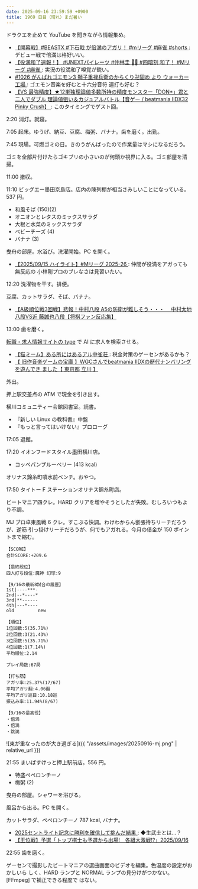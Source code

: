 ```yaml
---
date: 2025-09-16 23:59:59 +0900
title: 1969 日目（晴れ）まだ暑い
---
```


ドラクエを止めて YouTube を聞きながら情報集め。

* [【開幕戦】#BEASTX #下石戟 が倍満のアガリ！ #mリーグ #麻雀 #shorts
  ](https://www.youtube.com/shorts/MFPGL1MzApk): デビュー戦で倍満は格好いい。
* [【役満和了速報！】 #UNEXTパイレーツ #仲林圭 🏴‍☠️ #四暗刻 和了！ #Mリーグ #麻雀
  ](https://www.youtube.com/shorts/yBrlZEIMQAY): 実況の役満和了嗅覚が鋭い。
* [#1026 がんばれゴエモン3 獅子重禄兵衛のからくり卍固め より ウォーカー工場
  ](https://www.youtube.com/watch?v=k7R4dX5h_7g): ゴエモン音楽を好むと十六分音符
  連打も好む？
* [【VS 最強精度】★12単独理論値多数所持の精度モンスター「DON*」君と二人でダブル
  理論値狙い＆カジュアルバトル【音ゲー / beatmania IIDX32 Pinky Crush】
  ](https://www.youtube.com/watch?v=r2SD-opkJQs): このタイミングでゲスト回。

2:20 消灯。就寝。

7:05 起床。ゆうげ、納豆、豆腐、梅粥、バナナ。歯を磨く。出勤。

7:45 現場。可燃ゴミの日。きのうがんばったので作業量はマシになるだろう。

ゴミを全部片付けたらゴキブリの小さいのが何頭か視界に入る。ゴミ部屋を清掃。

11:00 撤収。

11:10 ビッグエー墨田京島店。店内の陳列棚が相当さみしいことになっている。537 円。

* 和風そば (150)(2)
* オニオンとレタスのミックスサラダ
* 大根と水菜のミックスサラダ
* ベビーチーズ (4)
* バナナ (3)

曳舟の部屋。水浴び。洗濯開始。PC を開く。

* [【2025/09/15 ハイライト】#Mリーグ 2025-26
  ](https://www.youtube.com/watch?v=iHFVTGjj5uo): 仲間が役満をアガっても無反応の
  小林剛プロのブレなさは見習いたい。

12:20 洗濯物を干す。排便。

豆腐、カットサラダ、そば、バナナ。

* [【A級順位戦3回戦】悲報！中村八段 A5の防衛が難しそう・・・　 中村太地八段VS近
  藤誠也八段【将棋ファン反応集】](https://www.youtube.com/watch?v=mWOc2OV85rQ)

13:00 歯を磨く。

[転職・求人情報サイトの type](https://type.jp/) で AI に求人を検索させる。

* [【猫ミーム】ある所にはあるアル中雀荘
  ](https://www.youtube.com/watch?v=mo33qZlY374): 税金対策のゲーセンがあるかも？
* [【 旧作音楽ゲームの宝庫 】WGCさんでbeatmania IIDXの歴代ナンバリングを遊んでき
  ました【 東京都 立川 】](https://www.youtube.com/watch?v=n-xBXFVFbmg)

外出。

押上駅交差点の ATM で現金を引き出す。

横川コミュニティー会館図書室。読書。

* 『新しい Linux の教科書』中盤
* 『もっと言ってはいけない』プロローグ

17:05 退館。

17:20 イオンフードスタイル墨田横川店。

* コッペパンブルーベリー (413 kcal)

オリナス錦糸町噴水前ベンチ。おやつ。

17:50 タイトー F ステーションオリナス錦糸町店。

ビートマニア四クレ。HARD クリアを増やそうとしたが失敗。むしろいつもより不調。

<blockquote class="twitter-tweet"
  data-conversation="none"
  data-media-max-width="480" data-theme="dark" data-align="center">
<a href="https://twitter.com/showa_yojyo/status/1967955093438992421"></a>
</blockquote>

MJ プロ卓東風戦 6 クレ。すこぶる快調。わけわからん嵌張待ちリーチだろうが、逆筋
引っ掛けリーチだろうが、何でもアガれる。今月の借金が 150 ポイントまで縮む。

```text
【SCORE】
合計SCORE:+209.6

【最終段位】
四人打ち段位:魔神 幻球:9

【9/16の最新8試合の履歴】
1st|----***-
2nd|--*----*
3rd|**------
4th|---*----
old         new

【順位】
1位回数:5(35.71%)
2位回数:3(21.43%)
3位回数:5(35.71%)
4位回数:1(7.14%)
平均順位:2.14

プレイ局数:67局

【打ち筋】
アガリ率:25.37%(17/67)
平均アガリ翻:4.06翻
平均アガリ巡目:10.18巡
振込み率:11.94%(8/67)

【9/16の最高役】
・倍満
・倍満
・跳満
```

![東が重なったのが大き過ぎる]({{ "/assets/images/20250916-mj.png" | relative_url }})

21:55 まいばすけっと押上駅前店。556 円。

* 特盛ペペロンチーノ
* 梅粥 (2)

曳舟の部屋。シャワーを浴びる。

風呂から出る。PC を開く。

カットサラダ、ペペロンチーノ 787 kcal, バナナ。

* [2025セントライト記念に勝利を確信して挑んだ結果
  ](https://www.youtube.com/watch?v=U2ei-lszZWU): ◆生武士とは…？
* [【王位戦】予選「トップ棋士も予選から出場!　各組大激戦!?」2025/09/16
  ](https://www.youtube.com/watch?v=ZFsZnB2BSyM)

22:55 歯を磨く。

ゲーセンで撮影したビートマニアの選曲画面のビデオを編集。色温度の設定がおかしいら
しく、HARD ランプと NORMAL ランプの見分けがつかない。[FFmpeg] で補正できる程度で
はない。
